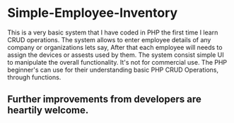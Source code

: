 # Simple-Employee-Inventory
This is a very basic system that I have coded in PHP the first time I learn CRUD operations. The system allows to enter employee details 
of any company or organizations lets say, After that each employee will needs to assign the devices or assests used by them. The system 
consist simple UI to manipulate the overall functionality. It's not for commercial use. The PHP beginner's can use for their understanding 
basic PHP CRUD Operations, through functions.
## Further improvements from developers are heartily welcome.
